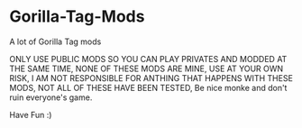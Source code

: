 # Gorilla-Tag-Mods
A lot of Gorilla Tag mods

ONLY USE PUBLIC MODS SO YOU CAN PLAY PRIVATES AND MODDED AT THE SAME TIME,
NONE OF THESE MODS ARE MINE,
USE AT YOUR OWN RISK,
I AM NOT RESPONSIBLE FOR ANTHING THAT HAPPENS WITH THESE MODS,
NOT ALL OF THESE HAVE BEEN TESTED,
Be nice monke and don't ruin everyone's game.

Have Fun :)
